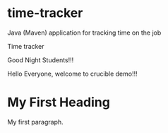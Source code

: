# time-tracker
Java (Maven) application for tracking time on the job

Time tracker

Good Night Students!!!

Hello Everyone, welcome to crucible demo!!!


<!DOCTYPE html>
<html>
<body>

<h1>My First Heading</h1>
<p>My first paragraph.</p>

</body>
</html>